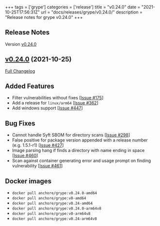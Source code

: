 +++
tags = ['grype']
categories = ['release']
title = "v0.24.0"
date = "2021-10-25T17:56:31Z"
url = "docs/releases/grype/v0.24.0/"
description = "Release notes for grype v0.24.0"
+++

## Release Notes

Version [v0.24.0](https://github.com/anchore/grype/releases/tag/v0.24.0)

## [v0.24.0](https://github.com/anchore/grype/tree/v0.23.0) (2021-10-25)

[Full Changelog](https://github.com/anchore/grype/compare/v0.23.0...v0.24.0)

## Added Features

- Filter vulnerabilities without fixes [[Issue #175](https://github.com/anchore/grype/issues/175)]
- Add a release for `linux/arm64` [[Issue #362](https://github.com/anchore/grype/issues/362)]
- Add windows support [[Issue #447](https://github.com/anchore/grype/issues/447)]

## Bug Fixes

- Cannot handle Syft SBOM for directory scans [[Issue #298](https://github.com/anchore/grype/issues/298)]
- False positive for package version appended with a release number (e.g. 1.5.1-r1) [[Issue #427](https://github.com/anchore/grype/issues/427)]
- Image parsing hang if finds a directory with name ending in space [[Issue #460](https://github.com/anchore/grype/issues/460)]
- Scan against container generating error and usage prompt on finding vulnerability [[Issue #461](https://github.com/anchore/grype/issues/461)]

## Docker images

- `docker pull anchore/grype:v0.24.0-amd64`
- `docker pull anchore/grype:v0-amd64`
- `docker pull anchore/grype:v0.24-amd64`
- `docker pull anchore/grype:v0.24.0-arm64v8`
- `docker pull anchore/grype:v0-arm64v8`
- `docker pull anchore/grype:v0.24-arm64v8`
